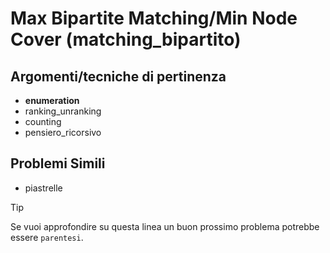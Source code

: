 # Max Bipartite Matching/Min Node Cover (matching_bipartito)



## Argomenti/tecniche di pertinenza

 - **enumeration**
 - ranking_unranking
 - counting
 - pensiero_ricorsivo
## Problemi Simili

 - piastrelle

> [!TIP]
> Se vuoi approfondire su questa linea un buon prossimo problema potrebbe essere `parentesi`.

